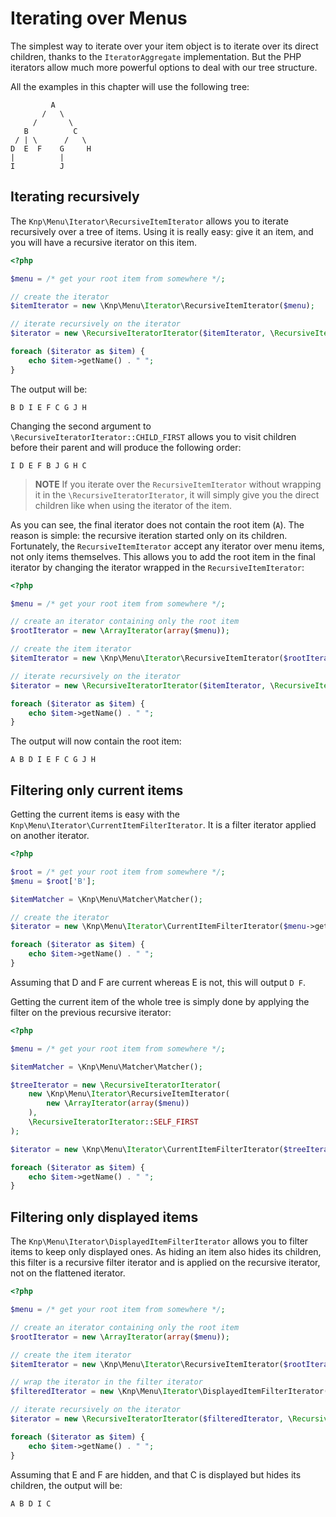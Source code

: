 Iterating over Menus
====================

The simplest way to iterate over your item object is to iterate over its
direct children, thanks to the `IteratorAggregate` implementation. But the
PHP iterators allow much more powerful options to deal with our tree structure.

All the examples in this chapter will use the following tree:

```
         A
       /   \
     /       \
   B          C
 / | \      /   \
D  E  F    G     H
|          |
I          J
```

Iterating recursively
---------------------

The `Knp\Menu\Iterator\RecursiveItemIterator` allows you to iterate recursively
over a tree of items. Using it is really easy: give it an item, and you will
have a recursive iterator on this item.

```php
<?php

$menu = /* get your root item from somewhere */;

// create the iterator
$itemIterator = new \Knp\Menu\Iterator\RecursiveItemIterator($menu);

// iterate recursively on the iterator
$iterator = new \RecursiveIteratorIterator($itemIterator, \RecursiveIteratorIterator::SELF_FIRST);

foreach ($iterator as $item) {
    echo $item->getName() . " ";
}
```

The output will be:

```
B D I E F C G J H
```

Changing the second argument to `\RecursiveIteratorIterator::CHILD_FIRST`
allows you to visit children before their parent and will produce the following
order:

```
I D E F B J G H C
```

>**NOTE**
>If you iterate over the `RecursiveItemIterator` without wrapping it in the
>`\RecursiveIteratorIterator`, it will simply give you the direct children
>like when using the iterator of the item.

As you can see, the final iterator does not contain the root item (``A``).
The reason is simple: the recursive iteration started only on its children.
Fortunately, the `RecursiveItemIterator` accept any iterator over menu items,
not only items themselves. This allows you to add the root item in the final
iterator by changing the iterator wrapped in the `RecursiveItemIterator`:

```php
<?php

$menu = /* get your root item from somewhere */;

// create an iterator containing only the root item
$rootIterator = new \ArrayIterator(array($menu));

// create the item iterator
$itemIterator = new \Knp\Menu\Iterator\RecursiveItemIterator($rootIterator);

// iterate recursively on the iterator
$iterator = new \RecursiveIteratorIterator($itemIterator, \RecursiveIteratorIterator::SELF_FIRST);

foreach ($iterator as $item) {
    echo $item->getName() . " ";
}
```

The output will now contain the root item:

```
A B D I E F C G J H
```

Filtering only current items
----------------------------

Getting the current items is easy with the `Knp\Menu\Iterator\CurrentItemFilterIterator`.
It is a filter iterator applied on another iterator.

```php
<?php

$root = /* get your root item from somewhere */;
$menu = $root['B'];

$itemMatcher = \Knp\Menu\Matcher\Matcher();

// create the iterator
$iterator = new \Knp\Menu\Iterator\CurrentItemFilterIterator($menu->getIterator(), $itemMatcher);

foreach ($iterator as $item) {
    echo $item->getName() . " ";
}
```

Assuming that D and F are current whereas E is not, this will output ``D F``.

Getting the current item of the whole tree is simply done by applying the
filter on the previous recursive iterator:

```php
<?php

$menu = /* get your root item from somewhere */;

$itemMatcher = \Knp\Menu\Matcher\Matcher();

$treeIterator = new \RecursiveIteratorIterator(
    new \Knp\Menu\Iterator\RecursiveItemIterator(
        new \ArrayIterator(array($menu))
    ),
    \RecursiveIteratorIterator::SELF_FIRST
);

$iterator = new \Knp\Menu\Iterator\CurrentItemFilterIterator($treeIterator, $itemMatcher);

foreach ($iterator as $item) {
    echo $item->getName() . " ";
}
```

Filtering only displayed items
------------------------------

The `Knp\Menu\Iterator\DisplayedItemFilterIterator` allows you to filter
items to keep only displayed ones. As hiding an item also hides its children,
this filter is a recursive filter iterator and is applied on the recursive
iterator, not on the flattened iterator.

```php
<?php

$menu = /* get your root item from somewhere */;

// create an iterator containing only the root item
$rootIterator = new \ArrayIterator(array($menu));

// create the item iterator
$itemIterator = new \Knp\Menu\Iterator\RecursiveItemIterator($rootIterator);

// wrap the iterator in the filter iterator
$filteredIterator = new \Knp\Menu\Iterator\DisplayedItemFilterIterator($itemIterator);

// iterate recursively on the iterator
$iterator = new \RecursiveIteratorIterator($filteredIterator, \RecursiveIteratorIterator::SELF_FIRST);

foreach ($iterator as $item) {
    echo $item->getName() . " ";
}
```

Assuming that E and F are hidden, and that C is displayed but hides its children,
the output will be:

```
A B D I C
```